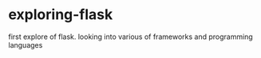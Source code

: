 # exploring-flask
 first explore of flask. looking into various of frameworks and programming languages

